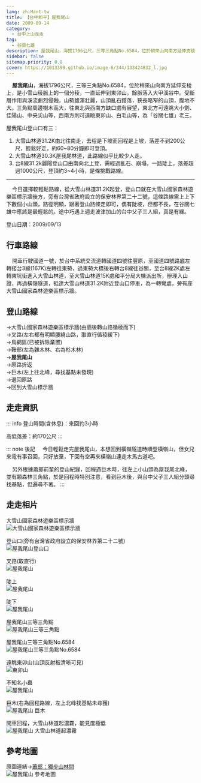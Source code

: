```yaml
---
lang: zh-Hant-tw
title: 【台中和平】屋我尾山
date: 2009-09-14
category: 
  - 台中上山走走
tag: 
  - 谷關七雄
description: 屋我尾山，海拔1796公尺，三等三角點No.6584，位於稍來山向南方延伸支稜上，是小雪山稜脈上的一個分稜，一直延伸到東卯山，餘脈落入大甲溪谷中。受斷層作用與溪流劇烈侵蝕，山勢雄渾壯麗，山頂亂石錯落，狹長略窄的山頂，腹地不大。三角點周邊樹木高大，往東北與西南方缺口處有展望，東北方可遠眺大小劍、佳陽山、中央尖山等，西南方則可遠眺東卯山、白毛山等，為「谷關七雄」老三。
sidebar: false
sitemap.priority: 0.8
cover: https://1013399.github.io/image-6/344/133424832_l.jpg
---
```


    **屋我尾山**，海拔1796公尺，三等三角點No.6584，位於稍來山向南方延伸支稜上，是小雪山稜脈上的一個分稜，一直延伸到東卯山，餘脈落入大甲溪谷中。受斷層作用與溪流劇烈侵蝕，山勢雄渾壯麗，山頂亂石錯落，狹長略窄的山頂，腹地不大。三角點周邊樹木高大，往東北與西南方缺口處有展望，東北方可遠眺大小劍、佳陽山、中央尖山等，西南方則可遠眺東卯山、白毛山等，為「谷關七雄」老三。  
<!-- more -->

屋我尾山登山口有三：  
1. 大雪山林道31.2K由北往南走，去程是下坡而回程是上坡，落差不到200公尺，輕鬆好走，約60~80分鐘即可登頂。  
2. 大雪山林道30.3K屋我尾林道，此路線似乎比較少人走。  
3. 台8線31.2k麗陽登山口由南向北上登，需經過亂石、崩塌，一路陡上，落差超過1000公尺，登頂約3~4小時，是條挑戰路線。  

----

    今日選擇較輕鬆路線，從大雪山林道31.2K起登，登山口就在大雪山國家森林遊樂區標示牆後方，旁有台灣省政府設立的保安林界第二十二號，這條路線需上上下下數個小山頭，路徑明顯，跟著登山路條走即可，偶有陡坡，但都不長，在谷關七雄中應該是最輕鬆的。途中巧遇上週走波津加山的台中父子三人組，真是有緣。

登山日期：2009/09/13

## 行車路線
    開車行駛國道一號，於台中系統交流道轉國道四號往豐原，至國道四號路底左轉接台3線(167K)左轉往東勢，過東勢大橋後右轉台8線往谷關，至台8線2K處左轉東坑街進入大雪山林道，至大雪山林道15K處和平分局大棟派出所，辦理入山證，再過橫嶺隧道，抵達大雪山林道31.2K附近登山口停車，為一轉彎處，旁有座大雪山國家森林遊樂區標示牆。

## 登山路線
→大雪山國家森林遊樂區標示牆(由牆後轉山路循稜而下)  
→叉路(左右都有明顯腰繞山路，取直行循稜緩下)  
→鳥網區(已被拆除棄置)  
→鞍部(左為雜木林、右為杉木林)  
→**屋我尾山**  
→原路折返  
→巨木(左上往北峰，尋找基點未發現)  
→退回原路  
→回到大雪山標示牆


## 走走資訊
::: info
登山時間(含休息)：來回約3小時

高低落差：約170公尺
:::

::: note 後記
    今日輕鬆走完屋我尾山，本想回到橫嶺隧道時順登橫嶺山，但女兒來電有事召回，只好放棄，下回有空再來橫嶺山連走木馬古道吧。  

    另外根據蕭郎前輩的登山紀錄，回程遇巨木時，往左上小山頭為屋我尾北峰，並有顆森林三角點，於是回程時特別注意，看到巨木後，與台中父子三人組分頭尋找基點，但遍尋不著。
:::

## 走走相片
大雪山國家森林遊樂區標示牆  
![大雪山國家森林遊樂區標示牆](https://1013399.github.io/image-6/344/133424813_l.jpg)

登山口(旁有台灣省政府設立的保安林界第二十二號)  
![屋我尾山登山口](https://1013399.github.io/image-6/344/133424815_l.jpg)

叉路(取直行)  
![屋我尾山](https://1013399.github.io/image-6/344/133424842_l.jpg)

陡上  
![屋我尾山](https://1013399.github.io/image-6/344/133424816_l.jpg)

陡下  
![屋我尾山](https://1013399.github.io/image-6/344/133424819_l.jpg)

屋我尾山三等三角點  
![屋我尾山三等三角點](https://1013399.github.io/image-6/344/133424824_l.jpg)

屋我尾山三等三角點No.6584  
![屋我尾山三等三角點No.6584](https://1013399.github.io/image-6/344/133424828_l.jpg)

遠眺東卯山(山頂反射板清晰可見)  
![東卯山](https://1013399.github.io/image-6/344/133424832_l.jpg)

不知名小蟲  
![屋我尾山](https://1013399.github.io/image-6/344/133424836_l.jpg)

巨木(右為回程路線，左上北峰找基點未尋獲)  
![屋我尾山 巨木](https://1013399.github.io/image-6/344/133424839_l.jpg)

開車回程，大雪山林道起濃霧，能見度極低  
![屋我尾山 大雪山林道起濃霧](https://1013399.github.io/image-6/344/133424843_l.jpg)

## 參考地圖
原圖連結→[蕭郎：獨步山林間](http://www.yougoipay.com/kenny/w595/index.htm)  
![屋我尾山 參考地圖](https://1013399.github.io/image-6/344/133424937_l.jpg)